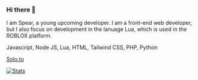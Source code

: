 ### Hi there 👋

I am Spear, a young upcoming developer. I am a front-end web developer, but I also focus on development in the lanuage Lua, which is used in the ROBLOX platform.

Javascript, Node JS, Lua, HTML, Tailwind CSS, PHP, Python

<a target="_blank" href="https://solo.to/spear">Solo.to</a>

[![Stats](https://github-readme-stats.vercel.app/api/top-langs/?username=callmehspear&hide=css,html&langs_count=80&layout=compact&count_private=true)](https://github.com/anuraghazra/github-readme-stats)
